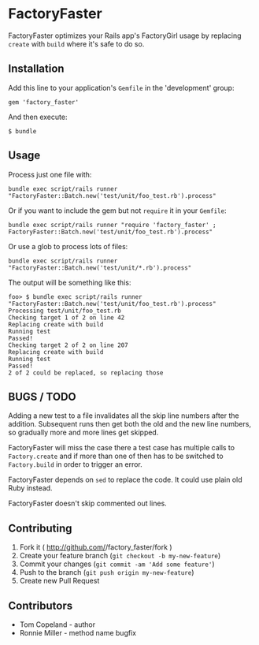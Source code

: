 # FactoryFaster

FactoryFaster optimizes your Rails app's FactoryGirl usage by replacing `create` with `build` where it's safe to do so.

## Installation

Add this line to your application's `Gemfile` in the 'development' group:

    gem 'factory_faster'

And then execute:

    $ bundle

## Usage

Process just one file with:

    bundle exec script/rails runner "FactoryFaster::Batch.new('test/unit/foo_test.rb').process"

Or if you want to include the gem but not `require` it in your `Gemfile`:

    bundle exec script/rails runner "require 'factory_faster' ; FactoryFaster::Batch.new('test/unit/foo_test.rb').process"

Or use a glob to process lots of files:

    bundle exec script/rails runner "FactoryFaster::Batch.new('test/unit/*.rb').process"

The output will be something like this:

    foo> $ bundle exec script/rails runner "FactoryFaster::Batch.new('test/unit/foo_test.rb').process"
    Processing test/unit/foo_test.rb
    Checking target 1 of 2 on line 42
    Replacing create with build
    Running test
    Passed!
    Checking target 2 of 2 on line 207
    Replacing create with build
    Running test
    Passed!
    2 of 2 could be replaced, so replacing those

## BUGS / TODO

Adding a new test to a file invalidates all the skip line numbers after the addition.  Subsequent runs then get both the old and the new line numbers, so gradually more and more lines get skipped.

FactoryFaster will miss the case there a test case has multiple calls to `Factory.create` and if more than one of then has to be switched to `Factory.build` in order to trigger an error.

FactoryFaster depends on `sed` to replace the code.  It could use plain old Ruby instead.

FactoryFaster doesn't skip commented out lines.
## Contributing

1. Fork it ( http://github.com/<my-github-username>/factory_faster/fork )
2. Create your feature branch (`git checkout -b my-new-feature`)
3. Commit your changes (`git commit -am 'Add some feature'`)
4. Push to the branch (`git push origin my-new-feature`)
5. Create new Pull Request

## Contributors

* Tom Copeland - author
* Ronnie Miller - method name bugfix